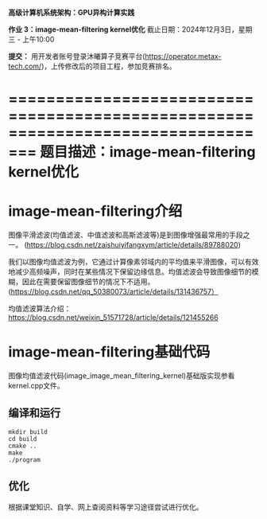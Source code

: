 **高级计算机系统架构：GPU异构计算实践**

**作业 3：image-mean-filtering kernel优化**
截止日期：2024年12月3日，星期三 - 上午10:00

**提交：**
用开发者账号登录沐曦算子竞赛平台(https://operator.metax-tech.com/)，上传修改后的项目工程，参加竞赛排名。

=================================================================================
**题目描述：image-mean-filtering kernel优化**
=================================================================================
# image-mean-filtering介绍
图像平滑滤波(均值滤波、中值滤波和高斯滤波等)是到图像增强最常用的手段之一。
(https://blog.csdn.net/zaishuiyifangxym/article/details/89788020)

我们以图像均值滤波为例，它通过计算像素邻域内的平均值来平滑图像，可以有效地减少高频噪声，同时在某些情况下保留边缘信息。均值滤波会导致图像细节的模糊，因此在需要保留图像细节的情况下不适用。
(https://blog.csdn.net/qq_50380073/article/details/131436757）

均值滤波算法介绍：https://blog.csdn.net/weixin_51571728/article/details/121455266

# image-mean-filtering基础代码

图像均值滤波代码(image_image_mean_filtering_kernel)基础版实现参看kernel.cpp文件。
## 编译和运行

```
mkdir build
cd build
cmake ..
make
./program
```
## 优化

根据课堂知识、自学、网上查阅资料等学习途径尝试进行优化。


